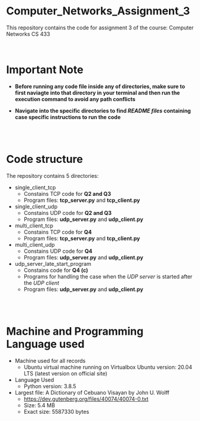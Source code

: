 # Computer_Networks_Assignment_3
This repository contains the code for assignment 3 of the course: Computer Networks CS 433

<br>

Important Note
===
* __Before running any code file inside any of directories, make sure to first naviagte into that  directory in your terminal and then run the execution command to avoid any path conflicts__

* __Navigate into the specific directories to find *README files* containing case specific instructions to run the code__

<br>
<br>

Code structure
=====

The repository contains 5 directories:
* single_client_tcp
    * Constains TCP code for **Q2 and Q3**
    * Program files: **tcp_server.py** and **tcp_client.py**
* single_client_udp
    * Constains UDP code for **Q2 and Q3**
    * Program files: **udp_server.py** and **udp_client.py**
* multi_client_tcp
    * Constains TCP code for **Q4**
    * Program files: **tcp_server.py** and **tcp_client.py**
* multi_client_udp
    * Constains UDP code for **Q4**
    * Program files: **udp_server.py** and **udp_client.py**
* udp_server_late_start_program
    * Constains code for **Q4 (c)**
    * Programs for handling the case when the *UDP server* is started after the *UDP client* 
    * Program files: **udp_server.py** and **udp_client.py**

<br>
<br>
<!-- <br> -->


Machine and Programming Language used
====

* Machine used for all records
    * Ubuntu virtual machine running on Virtualbox Ubuntu version: 20.04 LTS (latest version on official site)
* Language Used
    * Python version: 3.8.5
* Largest file: A Dictionary of Cebuano Visayan by John U. Wolff 
    * <https://dev.gutenberg.org/files/40074/40074-0.txt>
    * Size: 5.4 MB
    * Exact size: 5587330 bytes


